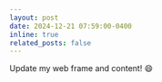```yaml
---
layout: post
date: 2024-12-21 07:59:00-0400
inline: true
related_posts: false
---
```


Update my web frame and content! :smile:
